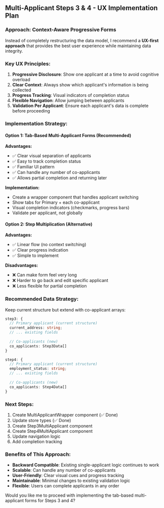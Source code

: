 ## Multi-Applicant Steps 3 & 4 - UX Implementation Plan

### **Approach: Context-Aware Progressive Forms**

Instead of completely restructuring the data model, I recommend a **UX-first approach** that provides the best user experience while maintaining data integrity.

### **Key UX Principles:**

1. **Progressive Disclosure**: Show one applicant at a time to avoid cognitive overload
2. **Clear Context**: Always show which applicant's information is being collected
3. **Progress Tracking**: Visual indicators of completion status
4. **Flexible Navigation**: Allow jumping between applicants
5. **Validation Per Applicant**: Ensure each applicant's data is complete before proceeding

### **Implementation Strategy:**

#### **Option 1: Tab-Based Multi-Applicant Forms (Recommended)**

**Advantages:**
- ✅ Clear visual separation of applicants
- ✅ Easy to track completion status
- ✅ Familiar UI pattern
- ✅ Can handle any number of co-applicants
- ✅ Allows partial completion and returning later

**Implementation:**
- Create a wrapper component that handles applicant switching
- Show tabs for Primary + each co-applicant
- Visual completion indicators (checkmarks, progress bars)
- Validate per applicant, not globally

#### **Option 2: Step Multiplication (Alternative)**

**Advantages:**
- ✅ Linear flow (no context switching)
- ✅ Clear progress indication
- ✅ Simple to implement

**Disadvantages:**
- ❌ Can make form feel very long
- ❌ Harder to go back and edit specific applicant
- ❌ Less flexible for partial completion

### **Recommended Data Strategy:**

Keep current structure but extend with co-applicant arrays:

```typescript
step3: {
  // Primary applicant (current structure)
  current_address: string;
  // ... existing fields
  
  // Co-applicants (new)
  co_applicants: Step3Data[]
}

step4: {
  // Primary applicant (current structure)  
  employment_status: string;
  // ... existing fields
  
  // Co-applicants (new)
  co_applicants: Step4Data[]
}
```

### **Next Steps:**

1. Create MultiApplicantWrapper component (✅ Done)
2. Update store types (✅ Done)  
3. Create Step3MultiApplicant component
4. Create Step4MultiApplicant component
5. Update navigation logic
6. Add completion tracking

### **Benefits of This Approach:**

- **Backward Compatible**: Existing single-applicant logic continues to work
- **Scalable**: Can handle any number of co-applicants
- **User-Friendly**: Clear visual cues and progress tracking
- **Maintainable**: Minimal changes to existing validation logic
- **Flexible**: Users can complete applicants in any order

Would you like me to proceed with implementing the tab-based multi-applicant forms for Steps 3 and 4?